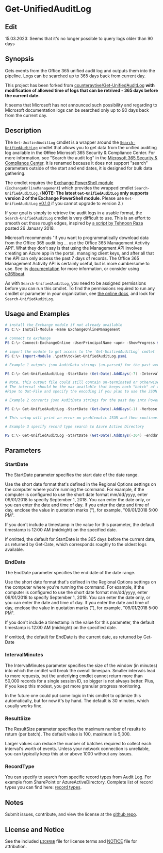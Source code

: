 # Get-UnifiedAuditLog

## Edit
15.03.2023: Seems that it's no longer possible to query logs older than 90 days

## Synopsis

Gets events from the Office 365 unified audit log and outputs them into the pipeline. Logs can be searched up to 365 days back from current day.

This project has been forked from [counteravtive/Get-UnifiedAuditLog](https://github.com/counteractive/Get-UnifiedAuditLog) **with modification of allowed time of logs that can be retrived - 365 days before the current date.**

It seems that Microsoft has not announced such possibility and regarding to Microsoft documentation logs can be searched only up to 90 days back from the current day.


## Description

The `Get-UnifiedAuditLog` cmdlet is a wrapper around the [`Search-UnifiedAuditLog`](https://docs.microsoft.com/en-us/powershell/module/exchange/search-unifiedauditlog?view=exchange-ps) cmdlet that allows you to get data from the unified auditing log available in the ~~Office~~ Microsoft 365 Security & Compliance Center. For more information, see "Search the audit log" in the [Microsoft 365 Security & Compliance Center](https://docs.microsoft.com/en-us/microsoft-365/compliance/search-the-audit-log-in-security-and-compliance?view=o365-worldwide#search-the-audit-log).  It is renamed because it does not support "search" parameters outside of the start and end dates, it is designed for bulk data gathering.

The cmdlet requires the [Exchange PowerShell module](https://docs.microsoft.com/en-us/powershell/exchange/exchange-online-powershell-v2?view=exchange-ps) (`ExchangeOnlineManagement`) which provides the wrapped cmdlet `Search-UnifiedAuditLog`. (**NOTE: The latest `Get-UnifiedAuditLog` only supports version 2 of the Exchange PowerShell module.** Please use `Get-UnifiedAuditLog` [v0.1.0](https://github.com/counteractive/Get-UnifiedAuditLog/releases/tag/v0.1.0) if you cannot upgrade to version 2.)

If your goal is simply to retrieve the audit logs in a usable format, the `Search-UnifiedAuditLog` cmdlet is very difficult to use.  This is an effort to smooth out those rough edges, inspired by [a script by Tehnoon Raza](https://blogs.msdn.microsoft.com/tehnoonr/2018/01/26/retrieving-office-365-audit-data-using-powershell/) posted 26 January 2018.

Microsoft recommends "if you want to programmatically download data from the Office 365 audit log ... use the Office 365 Management Activity API".  What they don't say is that using the Management API involves creating an Azure app in the portal, managing client keys, and after all that the API can only access the past 7 days of records.  The Office 365 Management Activity API is certainly useful, but is more cumbersome to use.  See its [documentation](https://go.microsoft.com/fwlink/p/?linkid=852309) for more information, or consider using [o365beat](https://github.com/counteractive/o365beat).

As with `Search-UnifiedAuditLog`, you need to be assigned permissions before you can run this cmdlet. To find the permissions required to run any cmdlet or parameter in your organization, see [the online docs](https://technet.microsoft.com/library/mt432940.aspx), and look for `Search-UnifiedAuditLog`.

## Usage and Examples

```powershell
# install the Exchange module if not already available
PS C:\> Install-Module -Name ExchangeOnlineManagement

# connect to exchange
PS C:\> Connect-ExchangeOnline -UserPrincipalName <upn> -ShowProgress $true

# import the module to get access to the `Get-UnifiedAuditLog` cmdlet
PS C:\> Import-Module .\path\to\Get-UnifiedAuditLog.psm1

# Example 1 outputs json AuditData strings (un-parsed) for the past week, using an interval window of 120 minutes.:

PS C:\> Get-UnifiedAuditLog -StartDate (Get-Date).AddDays(-7) -IntervalMinutes 120 -Verbose -WarningAction 'Continue' | Select-Object -ExpandProperty AuditData | Out-File .\o365.logs.json -Encoding UTF8

# Note, this output file could still contain un-terminated or otherwise erroneous JSON strings, so error checking would need to be done when the output is used.  
# The interval should be the max available that keeps each "batch" of results under the limit (50,000).  
#Pipe to Out-File and specify the encoding if you plan to use the JSON with any other tooling (jq, filebeat), otherwise you'll get UTF-16 by default (e.g., with the redirect operator (>)).

# Example 2 converts json AuditData strings for the past day into PowerShell objects for further use in the pipeline:

PS C:\> Get-UnifiedAuditLog -StartDate (Get-Date).AddDays(-1) -Verbose -WarningAction 'Continue' | Select-Object -ExpandProperty AuditData | ConvertFrom-Json -ErrorAction Continue

# This setup will print an error on problematic JSON and then continue.

# Example 3 specify record type search to Azure Active Directory

PS C:\> Get-UnifiedAuditLog -StartDate (Get-Date).AddDays(-364) -enddate (get-Date).AddDays(-360) -IntervalMinutes 120 -ResultSize 1000 -recordtype AzureActiveDirectory -Verbose -WarningAction 'Continue' | Select-Object -ExpandProperty AuditData | ConvertFrom-Json -ErrorAction Continue

```

## Parameters

### StartDate

The StartDate parameter specifies the start date of the date range.

Use the short date format that's defined in the Regional Options settings on the computer where you're running the command. For example, if the computer is configured to use the short date format mm/dd/yyyy, enter 09/01/2018 to specify September 1, 2018. You can enter the date only, or you can enter the date and time of day. If you enter the date and time of day, enclose the value in quotation marks ("), for example, "09/01/2018 5:00 PM".

If you don't include a timestamp in the value for this parameter, the default timestamp is 12:00 AM (midnight) on the specified date.

If omitted, the default for StartDate is the 365 days before the current date, as returned by Get-Date, which corresponds roughly to the oldest logs available.

### EndDate

The EndDate parameter specifies the end date of the date range.

Use the short date format that's defined in the Regional Options settings on the computer where you're running the command. For example, if the computer is configured to use the short date format mm/dd/yyyy, enter 09/01/2018 to specify September 1, 2018. You can enter the date only, or you can enter the date and time of day. If you enter the date and time of day, enclose the value in quotation marks ("), for example, "09/01/2018 5:00 PM".

If you don't include a timestamp in the value for this parameter, the default timestamp is 12:00 AM (midnight) on the specified date.

If omitted, the default for EndDate is the current date, as returned by Get-Date

### IntervalMinutes

The IntervalMinutes parameter specifies the size of the window (in minutes) into which the cmdlet will break the overall timespan.  Smaller intervals lead to more requests, but the underlying cmdlet cannot return more than 50,000 records for a single session ID, so bigger is not always better.  Plus, if you keep this modest, you get more granular progress monitoring.

In the future one could put some logic in this cmdlet to optimize this automatically, but for now it's by hand.  The default is 30 minutes, which usually works fine.

### ResultSize

The ResultSize parameter specifies the maximum number of results to return (per batch). The default value is 100, maximum is 5,000.

Larger values can reduce the number of batches required to collect each interval's worth of events.  Unless your network connection is unreliable, you can typically keep this at or above 1000 without any issues.

### RecordType

You can specify to search from specific record types from Audit Log. For example from SharePoint or AzureActiveDirectory.
Complete list of record types you can find here: [record types](https://docs.microsoft.com/en-us/office/office-365-management-api/office-365-management-activity-api-schema#auditlogrecordtype).

## Notes

Submit issues, contribute, and view the license at the [github repo](https://github.com/counteractive/Get-UnifiedAuditLog).

## License and Notice

See the included [`LICENSE`](./LICENSE) file for license terms and [NOTICE](./NOTICE) file for attribution.
